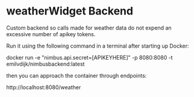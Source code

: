 # weatherWidget Backend

Custom backend so calls made for weather data do not expend an excessive number of apikey tokens.

Run it using the following command in a terminal after starting up Docker:

docker run -e "nimbus.api.secret=[APIKEYHERE]" -p 8080:8080 -t emilvdijk/nimbusbackend:latest

then you can approach the container through endpoints:

http://localhost:8080/weather